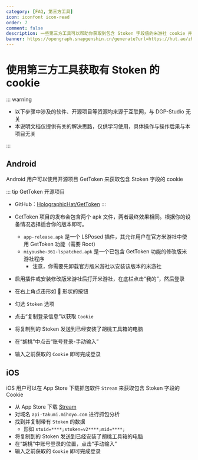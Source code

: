 ```yaml
---
category: [FAQ, 第三方工具]
icon: iconfont icon-read
order: 7
comment: false
description: 一些第三方工具可以帮助你获取到包含 Stoken 字段值的米游社 cookie 并将其用于胡桃工具箱。
banner: https://opengraph.snapgenshin.cn/generate?url=https://hut.ao/zh/advanced/get-stoken-cookie-from-the-third-party.html&has_description=False
---
```


# 使用第三方工具获取有 Stoken 的 cookie

::: warning

- 以下步骤中涉及的软件、开源项目等资源均来源于互联网，与 DGP-Studio 无关
- 本说明文档仅提供有关的解决思路，仅供学习使用，具体操作与操作后果与本项目无关

:::

## Android

Android 用户可以使用开源项目 GetToken 来获取包含 Stoken 字段的 cookie

::: tip GetToken 开源项目

- GitHub：[HolographicHat/GetToken](https://github.com/HolographicHat/GetToken)
  :::

- GetToken 项目的发布会包含两个 apk 文件，两者最终效果相同。根据你的设备情况选择适合你的版本即可。
  - `app-release.apk` 是一个 LSPosed 插件，其允许用户在官方米游社中使用 GetToken 功能（需要 Root）
  - `miyoushe-361-lspatched.apk` 是一个已包含 GetToken 功能的修改版米游社程序
    - 注意，你需要先卸载官方版米游社以安装该版本的米游社
- 启用插件或安装修改版米游社后打开米游社，在底栏点击“我的”，然后登录
- 在右上角点击形如 🔑 形状的按钮
- 勾选 `Stoken` 选项
- 点击“复制登录信息”以获取 `Cookie`
- 将复制到的 Stoken 发送到已经安装了胡桃工具箱的电脑
- 在“胡桃”中点击“账号登录-手动输入”
- 输入之前获取的 `Cookie` 即可完成登录

## iOS

iOS 用户可以在 App Store 下载抓包软件 `Stream` 来获取包含 Stoken 字段的 Cookie

- 从 App Store 下载 [Stream](https://apps.apple.com/cn/app/stream/id1312141691)
- 对域名 `api-takumi.mihoyo.com` 进行抓包分析
- 找到并复制带有 `Stoken` 的数据
  - 形如 `stuid=****;stoken=v2****;mid=****;`
- 将复制到的 Stoken 发送到已经安装了胡桃工具箱的电脑
- 在“胡桃”中账号登录的位置，点击“手动输入”
- 输入之前获取的 `Cookie` 即可完成登录
